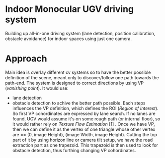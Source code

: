 # Indoor Monocular UGV driving system
Building up all-in-one driving system (lane detection, position calibration, obstacle avoidance) for indoor spaces using just one camera. 
# Approach
Main idea is overlay different cv systems so to have the better possible definition of the scene, meant only to discover/follow one path towards the path-end. The system is designed to correct directions by using VP (*vanishing point*). It would use:
- lane detection
- obstacle detection
to achive the better path possible. Each steps influences the VP definition, which defines the ROI (*Region of Interest*). So first VP cohordinates are expressed by lane search. If no lanes are found, UGV would assume it's on some rough path (or internal floor), so it would rather rely on *Texture Flow Estimation* [1] . Once we have VP, then we can define it as the vertex of one triangle whose other vertex are == (0, image Height), (image Width, image Height). Cutting the top part of it by using horizon line or camera tilt setup, we have the road extraction part as one trapezoid. 
This trapezoid is then used to look for obstacle detection, thus furthing changing VP cohordinates. 
